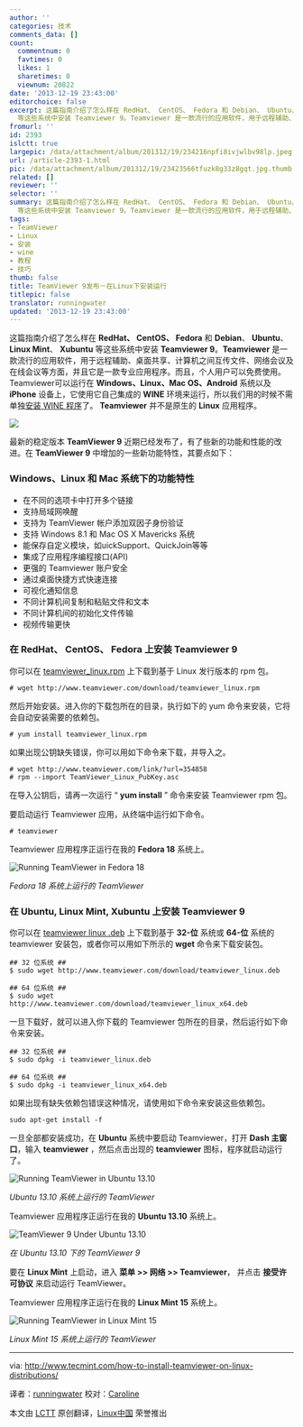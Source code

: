 ```yaml
---
author: ''
categories: 技术
comments_data: []
count:
  commentnum: 0
  favtimes: 0
  likes: 1
  sharetimes: 0
  viewnum: 20822
date: '2013-12-19 23:43:00'
editorchoice: false
excerpt: 这篇指南介绍了怎么样在 RedHat、 CentOS、 Fedora 和 Debian、 Ubuntu、 Linux Mint、 Xubuntu
  等这些系统中安装 Teamviewer 9。Teamviewer 是一款流行的应用软件，用于远程辅助、桌面共享、计算机之间互传文件、网 ...
fromurl: ''
id: 2393
islctt: true
largepic: /data/attachment/album/201312/19/234216npfi8ivjwlbv98lp.jpeg
url: /article-2393-1.html
pic: /data/attachment/album/201312/19/23423566tfuzk8g33z8gqt.jpg.thumb.jpg
related: []
reviewer: ''
selector: ''
summary: 这篇指南介绍了怎么样在 RedHat、 CentOS、 Fedora 和 Debian、 Ubuntu、 Linux Mint、 Xubuntu
  等这些系统中安装 Teamviewer 9。Teamviewer 是一款流行的应用软件，用于远程辅助、桌面共享、计算机之间互传文件、网 ...
tags:
- TeamViewer
- Linux
- 安装
- wine
- 教程
- 技巧
thumb: false
title: TeamViewer 9发布－在Linux下安装运行
titlepic: false
translator: runningwater
updated: '2013-12-19 23:43:00'
---
```


这篇指南介绍了怎么样在 **RedHat、 CentOS、 Fedora** 和 **Debian**、 **Ubuntu**、 **Linux Mint**、 **Xubuntu** 等这些系统中安装 **Teamviewer 9**。**Teamviewer** 是一款流行的应用软件，用于远程辅助、桌面共享、计算机之间互传文件、网络会议及在线会议等方面，并且它是一款专业应用程序。而且，个人用户可以免费使用。Teamviewer可以运行在 **Windows、Linux、Mac OS、Android** 系统以及 **iPhone** 设备上，它使用它自己集成的 **WINE** 环境来运行，所以我们用的时候不需单独[安装 WINE 程序](http://www.tecmint.com/install-wine-in-rhel-centos-and-fedora/)了。 **Teamviewer** 并不是原生的 **Linux** 应用程序。


![](/data/attachment/album/201312/19/234216npfi8ivjwlbv98lp.jpeg)


最新的稳定版本 **TeamViewer 9** 近期已经发布了，有了些新的功能和性能的改进。在 **TeamViewer 9** 中增加的一些新功能特性，其要点如下：


### Windows、Linux 和 Mac 系统下的功能特性


* 在不同的选项卡中打开多个链接
* 支持局域网唤醒
* 支持为 TeamViewer 帐户添加双因子身份验证
* 支持 Windows 8.1 和 Mac OS X Mavericks 系统
* 能保存自定义模块，如uickSupport、QuickJoin等等
* 集成了应用程序编程接口(API)
* 更强的 Teamviewer 账户安全
* 通过桌面快捷方式快速连接
* 可视化通知信息
* 不同计算机间复制和粘贴文件和文本
* 不同计算机间的初始化文件传输
* 视频传输更快


### 在 RedHat、 CentOS、 Fedora 上安装 Teamviewer 9


你可以在 [teamviewer\_linux.rpm](http://www.teamviewer.com/download/teamviewer_linux.rpm) 上下载到基于 Linux 发行版本的 rpm 包。



```
# wget http://www.teamviewer.com/download/teamviewer_linux.rpm 

```

然后开始安装。进入你的下载包所在的目录，执行如下的 yum 命令来安装，它将会自动安装需要的依赖包。



```
# yum install teamviewer_linux.rpm

```

如果出现公钥缺失错误，你可以用如下命令来下载，并导入之。



```
# wget http://www.teamviewer.com/link/?url=354858
# rpm --import TeamViewer_Linux_PubKey.asc

```

在导入公钥后，请再一次运行 “ **yum install** ” 命令来安装 Teamviewer rpm 包。


要启动运行 Teamviewer 应用，从终端中运行如下命令。



```
# teamviewer

```

Teamviewer 应用程序正运行在我的 **Fedora 18** 系统上。


![Running TeamViewer in Fedora 18](/data/attachment/album/201312/19/23423566tfuzk8g33z8gqt.jpg)


*Fedora 18 系统上运行的 TeamViewer*


### 在 Ubuntu, Linux Mint, Xubuntu 上安装 Teamviewer 9


你可以在 [teamviewer linux .deb](http://www.teamviewer.com/hi/download/linux.aspx) 上下载到基于 **32-位** 系统或 **64-位** 系统的 teamviewer 安装包，或者你可以用如下所示的 **wget** 命令来下载安装包。



```
## 32 位系统 ##
$ sudo wget http://www.teamviewer.com/download/teamviewer_linux.deb

## 64 位系统 ##
$ sudo wget http://www.teamviewer.com/download/teamviewer_linux_x64.deb

```

一旦下载好，就可以进入你下载的 Teamviewer 包所在的目录，然后运行如下命令来安装。



```
## 32 位系统 ##
$ sudo dpkg -i teamviewer_linux.deb

## 64 位系统 ##
$ sudo dpkg -i teamviewer_linux_x64.deb

```

如果出现有缺失依赖包错误这种情况，请使用如下命令来安装这些依赖包。



```
sudo apt-get install -f

```

一旦全部都安装成功，在 **Ubuntu** 系统中要启动 Teamviewer，打开 **Dash 主窗口**，输入 **teamviewer** ，然后点击出现的 **teamviewer** 图标，程序就启动运行了。


![Running TeamViewer in Ubuntu 13.10](/data/attachment/album/201312/19/234237i4asz2pxba0bb5c4.png)


*Ubuntu 13.10 系统上运行的 TeamViewer*


Teamviewer 应用程序正运行在我的 **Ubuntu 13.10** 系统上。


![TeamViewer 9 Under Ubuntu 13.10](/data/attachment/album/201312/19/234239dyzezsssxyy4gzmm.jpg)


*在 Ubuntu 13.10 下的 TeamViewer 9*


要在 **Linux Mint** 上启动，进入 **菜单 >> 网络 >> Teamviewer**， 并点击 **接受许可协议** 来启动运行 TeamViewer。


Teamviewer 应用程序正运行在我的 **Linux Mint 15** 系统上。


![Running TeamViewer in Linux Mint 15](/data/attachment/album/201312/19/234242o94kdiwi52awh19k.png)


*Linux Mint 15 系统上运行的 TeamViewer*




---


via: <http://www.tecmint.com/how-to-install-teamviewer-on-linux-distributions/>


译者：[runningwater](https://github.com/runningwater) 校对：[Caroline](https://github.com/carolinewuyan)


本文由 [LCTT](https://github.com/LCTT/TranslateProject) 原创翻译，[Linux中国](http://linux.cn/) 荣誉推出
